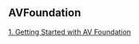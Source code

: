 ## AVFoundation


[1. Getting Started with AV Foundation](https://github.com/cafielo/AVFoundation/blob/master/chap1/content.md)
